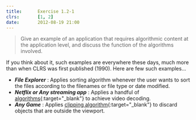 ```yaml
---
title:      Exercise 1.2-1
clrs:       [1, 2]
date:       2012-08-19 21:00
---
```


> Give an example of an application that requires algorithmic content at the application level, and discuss the function of the algorithms involved.

If you think about it, such examples are everywhere these days, much more than when CLRS was first published (1990). Here are few such examples...

* ***File Explorer*** : Applies sorting algorithm whenever the user wants to sort the files according to the filenames or file type or date modified.
* ***Netflix or Any streaming app*** : Applies a handful of [algorithms](https://en.wikipedia.org/wiki/Video_codec){:target="_blank"} to achieve video decoding.
* ***Any Game*** : Applies [clipping algorithm](https://en.wikipedia.org/wiki/Clipping_(computer_graphics)){:target="_blank"} to discard objects that are outside the viewport.
